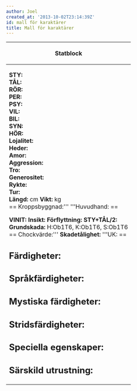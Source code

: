 ```yaml
---
author: Joel
created_at: '2013-10-02T23:14:39Z'
id: mall för karaktärer
title: Mall för karaktärer
---
```

<table><thead><tr class="header"><th><p>Statblock</p></th></tr></thead><tbody><tr class="odd"><td><p><strong>STY:</strong><br />
<strong>TÅL:</strong><br />
<strong>RÖR:</strong><br />
<strong>PER:</strong><br />
<strong>PSY:</strong><br />
<strong>VIL:</strong><br />
<strong>BIL:</strong><br />
<strong>SYN:</strong><br />
<strong>HÖR:</strong><br />
<strong>Lojalitet:</strong><br />
<strong>Heder:</strong><br />
<strong>Amor:</strong><br />
<strong>Aggression:</strong><br />
<strong>Tro:</strong><br />
<strong>Generositet:</strong><br />
<strong>Rykte:</strong><br />
<strong>Tur:</strong><br />
<strong>Längd:</strong> cm <strong>Vikt:</strong> kg<br />
== Kroppsbyggnad:''' '''Huvudhand: ==</p><p><strong>VINIT:</strong> <strong>Insikt:</strong> <strong>Förflyttning:</strong> <strong>STY+TÅL/2:</strong><br />
<strong>Grundskada:</strong> H:Ob1T6, K:Ob1T6, S:Ob1T6<br />
== Chockvärde:''' <strong>Skadetålighet:</strong> '''UK: ==</p><h2 id="färdigheter">Färdigheter:</h2><h2 id="språkfärdigheter">Språkfärdigheter:</h2><h2 id="mystiska_färdigheter">Mystiska färdigheter:</h2><h2 id="stridsfärdigheter">Stridsfärdigheter:</h2><h2 id="speciella_egenskaper">Speciella egenskaper:</h2><h2 id="särskild_utrustning">Särskild utrustning:</h2></td></tr></tbody></table>